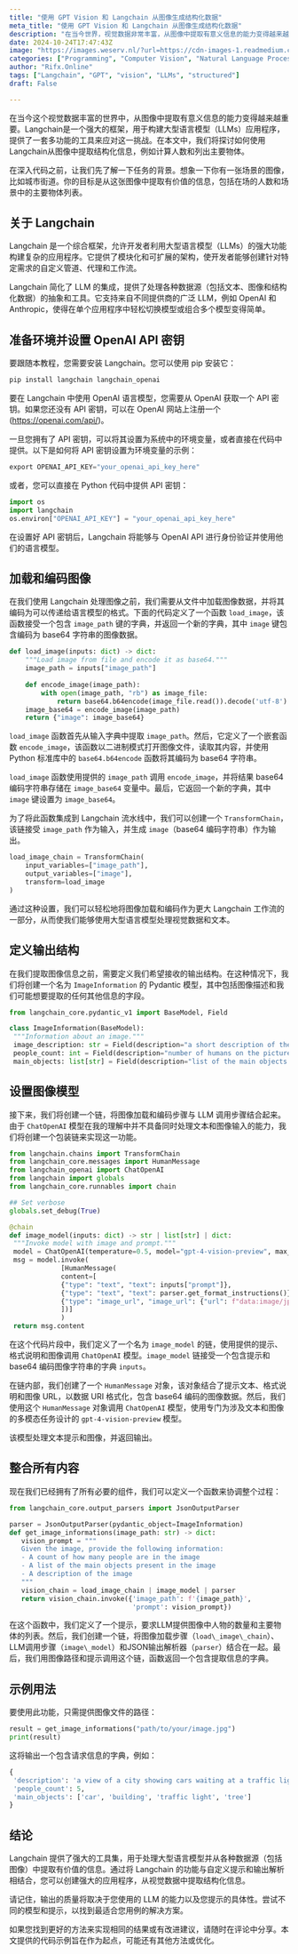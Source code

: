 ```yaml
---
title: "使用 GPT Vision 和 Langchain 从图像生成结构化数据"
meta_title: "使用 GPT Vision 和 Langchain 从图像生成结构化数据"
description: "在当今世界，视觉数据非常丰富，从图像中提取有意义信息的能力变得越来越重要……"
date: 2024-10-24T17:47:43Z
image: "https://images.weserv.nl/?url=https://cdn-images-1.readmedium.com/v2/resize:fit:800/1*FPRRg85jYb7MrzXEpNWbmw.jpeg"
categories: ["Programming", "Computer Vision", "Natural Language Processing"]
author: "Rifx.Online"
tags: ["Langchain", "GPT", "vision", "LLMs", "structured"]
draft: False

---
```






在当今这个视觉数据丰富的世界中，从图像中提取有意义信息的能力变得越来越重要。Langchain是一个强大的框架，用于构建大型语言模型（LLMs）应用程序，提供了一套多功能的工具来应对这一挑战。在本文中，我们将探讨如何使用Langchain从图像中提取结构化信息，例如计算人数和列出主要物体。

在深入代码之前，让我们先了解一下任务的背景。想象一下你有一张场景的图像，比如城市街道。你的目标是从这张图像中提取有价值的信息，包括在场的人数和场景中的主要物体列表。

## 关于 Langchain

Langchain 是一个综合框架，允许开发者利用大型语言模型（LLMs）的强大功能构建复杂的应用程序。它提供了模块化和可扩展的架构，使开发者能够创建针对特定需求的自定义管道、代理和工作流。

Langchain 简化了 LLM 的集成，提供了处理各种数据源（包括文本、图像和结构化数据）的抽象和工具。它支持来自不同提供商的广泛 LLM，例如 OpenAI 和 Anthropic，使得在单个应用程序中轻松切换模型或组合多个模型变得简单。

## 准备环境并设置 OpenAI API 密钥

要跟随本教程，您需要安装 Langchain。您可以使用 pip 安装它：

```python
pip install langchain langchain_openai
```
要在 Langchain 中使用 OpenAI 语言模型，您需要从 OpenAI 获取一个 API 密钥。如果您还没有 API 密钥，可以在 OpenAI 网站上注册一个 (<https://openai.com/api/>)。

一旦您拥有了 API 密钥，可以将其设置为系统中的环境变量，或者直接在代码中提供。以下是如何将 API 密钥设置为环境变量的示例：

```python
export OPENAI_API_KEY="your_openai_api_key_here"
```
或者，您可以直接在 Python 代码中提供 API 密钥：

```python
import os
import langchain
os.environ["OPENAI_API_KEY"] = "your_openai_api_key_here"
```
在设置好 API 密钥后，Langchain 将能够与 OpenAI API 进行身份验证并使用他们的语言模型。

## 加载和编码图像

在我们使用 Langchain 处理图像之前，我们需要从文件中加载图像数据，并将其编码为可以传递给语言模型的格式。下面的代码定义了一个函数 `load_image`，该函数接受一个包含 `image_path` 键的字典，并返回一个新的字典，其中 `image` 键包含编码为 base64 字符串的图像数据。

```python
def load_image(inputs: dict) -> dict:
    """Load image from file and encode it as base64."""
    image_path = inputs["image_path"]
  
    def encode_image(image_path):
        with open(image_path, "rb") as image_file:
            return base64.b64encode(image_file.read()).decode('utf-8')
    image_base64 = encode_image(image_path)
    return {"image": image_base64}
```
`load_image` 函数首先从输入字典中提取 `image_path`。然后，它定义了一个嵌套函数 `encode_image`，该函数以二进制模式打开图像文件，读取其内容，并使用 Python 标准库中的 `base64.b64encode` 函数将其编码为 base64 字符串。

`load_image` 函数使用提供的 `image_path` 调用 `encode_image`，并将结果 base64 编码字符串存储在 `image_base64` 变量中。最后，它返回一个新的字典，其中 `image` 键设置为 `image_base64`。

为了将此函数集成到 Langchain 流水线中，我们可以创建一个 `TransformChain`，该链接受 `image_path` 作为输入，并生成 `image`（base64 编码字符串）作为输出。

```python
load_image_chain = TransformChain(
    input_variables=["image_path"],
    output_variables=["image"],
    transform=load_image
)
```
通过这种设置，我们可以轻松地将图像加载和编码作为更大 Langchain 工作流的一部分，从而使我们能够使用大型语言模型处理视觉数据和文本。

## 定义输出结构

在我们提取图像信息之前，需要定义我们希望接收的输出结构。在这种情况下，我们将创建一个名为 `ImageInformation` 的 Pydantic 模型，其中包括图像描述和我们可能想要提取的任何其他信息的字段。

```python
from langchain_core.pydantic_v1 import BaseModel, Field

class ImageInformation(BaseModel):
 """Information about an image."""
 image_description: str = Field(description="a short description of the image")
 people_count: int = Field(description="number of humans on the picture")
 main_objects: list[str] = Field(description="list of the main objects on the picture")
```

## 设置图像模型

接下来，我们将创建一个链，将图像加载和编码步骤与 LLM 调用步骤结合起来。由于 `ChatOpenAI` 模型在我的理解中并不具备同时处理文本和图像输入的能力，我们将创建一个包装链来实现这一功能。

```python
from langchain.chains import TransformChain
from langchain_core.messages import HumanMessage
from langchain_openai import ChatOpenAI
from langchain import globals
from langchain_core.runnables import chain

## Set verbose
globals.set_debug(True)

@chain
def image_model(inputs: dict) -> str | list[str] | dict:
 """Invoke model with image and prompt."""
 model = ChatOpenAI(temperature=0.5, model="gpt-4-vision-preview", max_tokens=1024)
 msg = model.invoke(
             [HumanMessage(
             content=[
             {"type": "text", "text": inputs["prompt"]},
             {"type": "text", "text": parser.get_format_instructions()},
             {"type": "image_url", "image_url": {"url": f"data:image/jpeg;base64,{inputs['image']}"}},
             ])]
             )
 return msg.content
```
在这个代码片段中，我们定义了一个名为 `image_model` 的链，使用提供的提示、格式说明和图像调用 `ChatOpenAI` 模型。`image_model` 链接受一个包含提示和 base64 编码图像字符串的字典 `inputs`。

在链内部，我们创建了一个 `HumanMessage` 对象，该对象结合了提示文本、格式说明和图像 URL，以数据 URI 格式化，包含 base64 编码的图像数据。然后，我们使用这个 `HumanMessage` 对象调用 `ChatOpenAI` 模型，使用专门为涉及文本和图像的多模态任务设计的 `gpt-4-vision-preview` 模型。

该模型处理文本提示和图像，并返回输出。

## 整合所有内容

现在我们已经拥有了所有必要的组件，我们可以定义一个函数来协调整个过程：

```python
from langchain_core.output_parsers import JsonOutputParser

parser = JsonOutputParser(pydantic_object=ImageInformation)
def get_image_informations(image_path: str) -> dict:
   vision_prompt = """
   Given the image, provide the following information:
   - A count of how many people are in the image
   - A list of the main objects present in the image
   - A description of the image
   """
   vision_chain = load_image_chain | image_model | parser
   return vision_chain.invoke({'image_path': f'{image_path}', 
                               'prompt': vision_prompt})
```
在这个函数中，我们定义了一个提示，要求LLM提供图像中人物的数量和主要物体的列表。然后，我们创建一个链，将图像加载步骤（`load\_image\_chain`）、LLM调用步骤（`image\_model`）和JSON输出解析器（`parser`）结合在一起。最后，我们用图像路径和提示调用这个链，函数返回一个包含提取信息的字典。

## 示例用法

要使用此功能，只需提供图像文件的路径：


```python
result = get_image_informations("path/to/your/image.jpg")
print(result)
```
这将输出一个包含请求信息的字典，例如：


```python
{
 'description': 'a view of a city showing cars waiting at a traffic light',
 'people_count': 5,
 'main_objects': ['car', 'building', 'traffic light', 'tree']
}
```

## 结论

Langchain 提供了强大的工具集，用于处理大型语言模型并从各种数据源（包括图像）中提取有价值的信息。通过将 Langchain 的功能与自定义提示和输出解析相结合，您可以创建强大的应用程序，从视觉数据中提取结构化信息。

请记住，输出的质量将取决于您使用的 LLM 的能力以及您提示的具体性。尝试不同的模型和提示，以找到最适合您用例的解决方案。

如果您找到更好的方法来实现相同的结果或有改进建议，请随时在评论中分享。本文提供的代码示例旨在作为起点，可能还有其他方法或优化。

